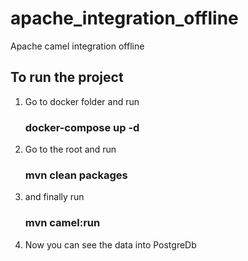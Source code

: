 # apache_integration_offline
Apache camel integration offline

## To run the project
1. Go to docker folder and run
   ### docker-compose up -d
2. Go to the root and run
   ### mvn clean packages
4. and finally run
   ### mvn camel:run
5. Now you can see the data into PostgreDb
